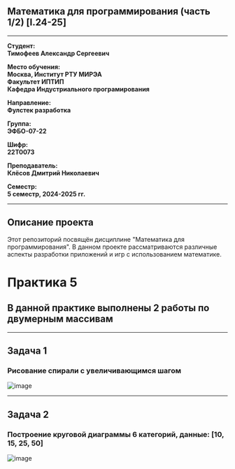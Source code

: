 ## Математика для программирования (часть 1/2) [I.24-25]
---

**Студент:**  
**Тимофеев Александр Сергеевич**  

**Место обучения:**  
**Москва, Институт РТУ МИРЭА**  
**Факультет ИПТИП**  
**Кафедра Индустриального програмирования**  

**Направление:**  
**Фулстек разработка**  

**Группа:**  
**ЭФБО-07-22**  

**Шифр:**  
**22Т0073**  

**Преподаватель:**  
**Клёсов Дмитрий Николаевич**  

**Семестр:**  
**5 семестр, 2024-2025 гг.**

---

## Описание проекта

Этот репозиторий посвящён дисциплине "Математика для программирования". В данном проекте рассматриваются различные аспекты разработки приложений и игр с использованием математике.


# Практика 5

## В данной практике выполнены 2 работы по двумерным массивам
__________

## Задача  1 

### Рисование спирали с увеличивающимся шагом

![image](https://github.com/user-attachments/assets/186380ca-683b-4cdb-9bec-1e09968780b6)


__________

## Задача  2

### Построение круговой диаграммы 6 категорий, данные: [10, 15, 25, 50]

![image](https://github.com/user-attachments/assets/c8d95250-2f1b-4303-a097-8e4cd1a13b81)
